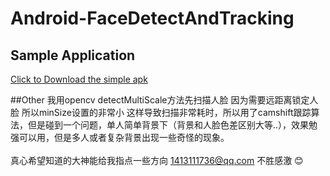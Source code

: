 # Android-FaceDetectAndTracking

## Sample Application
<a href="https://raw.githubusercontent.com/guojunyi/Android-FaceDetectAndTracking
/master/apk/FaceDetectAndTracking.apk" target="_blank" title="Download From Google Play">Click to Download the simple apk</a>

##Other
我用opencv detectMultiScale方法先扫描人脸 因为需要远距离锁定人脸 所以minSize设置的非常小 这样导致扫描非常耗时，所以用了camshift跟踪算法，但是碰到一个问题，单人简单背景下（背景和人脸色差区别大等..），效果勉强可以用，但是多人或者复杂背景出现一些奇怪的现象。</br></br>
真心希望知道的大神能给我指点一些方向 1413111736@qq.com 不胜感激 :blush:
